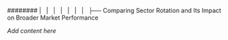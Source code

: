 ######## |   |   |   |   |   |   |   ├── Comparing Sector Rotation and Its Impact on Broader Market Performance

*Add content here*